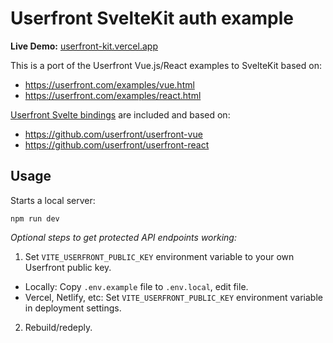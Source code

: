 # Userfront SvelteKit auth example

**Live Demo:** [userfront-kit.vercel.app](https://userfront-kit.vercel.app/)

This is a port of the Userfront Vue.js/React examples to SvelteKit based on:

- https://userfront.com/examples/vue.html
- https://userfront.com/examples/react.html

[Userfront Svelte bindings](https://github.com/Leftium/userfrontKit/tree/main/src/lib/UserfrontSvelte) are included and based on:

- https://github.com/userfront/userfront-vue
- https://github.com/userfront/userfront-react

## Usage

Starts a local server:

    npm run dev

*Optional steps to get protected API endpoints working:*

1. Set `VITE_USERFRONT_PUBLIC_KEY` environment variable to your own Userfront public key.
  - Locally: Copy `.env.example` file to `.env.local`, edit file.
  - Vercel, Netlify, etc: Set `VITE_USERFRONT_PUBLIC_KEY` environment variable in deployment settings.
2. Rebuild/redeply.
